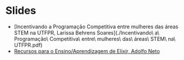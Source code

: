 # Slides

- [Incentivando a Programação Competitiva entre mulheres das áreas STEM na UTFPR, Larissa Behrens Soares](./Incentivando\ a\ Programação\ Competitiva\ entre\ mulheres\ das\ áreas\ STEM\ na\ UTFPR.pdf)
- [Recursos para o Ensino/Aprendizagem de Elixir, Adolfo Neto](./elixir-learning-resources.pdf)
